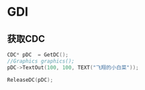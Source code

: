 # GDI

## 获取CDC

```c++
CDC* pDC  = GetDC();
//Graphics graphics();
pDC->TextOut(100, 100, TEXT("飞翔的小白菜"));

ReleaseDC(pDC);
```